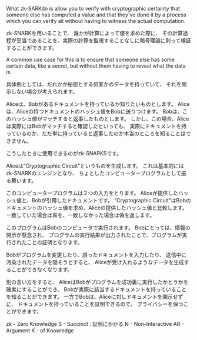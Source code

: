 What zk-SARKdo is allow you to verify with cryptographic certainty that someone else has computed a value 
and that they've done it by a process which you can verify all without having to witness the actual computation.

zk-SNARKを用いることで、
誰かが計算によって値を求めた際に、
その計算過程が妥当であることを、実際の計算を監視することなしに暗号理論に則って検証することができます。

A common use case for this is to ensure that someone else has some certain data, like a secret, but without them having to reveal what the data is.

具体例としては、だれかが秘密とする何某かのデータを持っていて、
それを開示しない場合が考えられます。

Aliceは、Bobがあるドキュメントを持っているか知りたいものとします。
Aliceは、Aliceの持つドキュメントのハッシュ値をBobに送りつけます。
Bobは、このハッシュ値がマッチすると返事したものとします。
しかし、この場合、Aliceは実際にはBobがマッチすると確認したといっても、
実際にドキュメントを持っているのか、ただ単に持っていると返事したのか本当のところを知ることはできません。

こうしたときに使用できるのがzk-SNARKSです。

Aliceは”Cryptographic Circuit"というものを生成します。
これは基本的にはzk-SNARKのエンジンとなり、
ちょとしたコンピュータープログラムとして振る舞います。

このコンピュータープログラムは２つの入力をとります。
Aliceが提供したハッシュ値と、Bobが引用したドキュメントです。
”Cryptographic Circuit"はBobのドキュメントのハッシュ値を求め、Aliceの提供したハッシュ値と比較します。
一致していた場合は真を、一致しなかった場合は偽を返します。

このプログラムはBobのコンピュータで実行されます。
Bobにとっては、情報の開示が懸念され、
プログラムの実行結果が出力されたことで、プログラムが実行されたことの証明となります。

Bobがプログラムを変更したり、誤ったドキュメントを入力したり、
送信中に汚染されたデータを隠そうとすると、
Aliceが受け入れるようなデータを生成することができなくなります。

別の言い方をすると、
AliceはBobがプログラムを成功裏に実行したかとうかを確実にすることができ、
Bobが実際に該当するドキュメントを持っていることを知ることができます。
一方でBobは、Aliceに対しドキュメントを開示せずに、
ドキュメントを持っていることを証明できるので、
プライバシーを保つことができます。


zk - Zero Knowledge
S - Succinct : 証明にかかる
N - Non-Interactive
AR - Argument
K - of Knowledge
